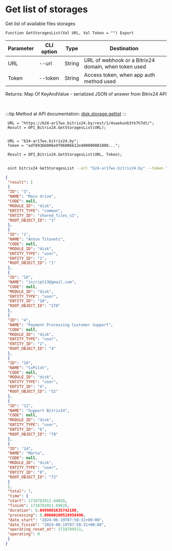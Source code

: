 ﻿---
sidebar_position: 1
---

# Get list of storages
 Get list of available files storages



`Function GetStoragesList(Val URL, Val Token = "") Export`

 | Parameter | CLI option | Type | Destination |
 |-|-|-|-|
 | URL | --url | String | URL of webhook or a Bitrix24 domain, when token used |
 | Token | --token | String | Access token, when app auth method used |

 
 Returns: Map Of KeyAndValue - serialized JSON of answer from Bitrix24 API

<br/>

:::tip
Method at API documentation: [disk.storage.getlist](https://dev.1c-bitrix.ru/rest_help/disk/storage/disk_storage_getlist.php)
:::
<br/>


```bsl title="Code example"
 URL = "https://b24-ar17wx.bitrix24.by/rest/1/4swokunb3tk7h7dt/";
 Result = OPI_Bitrix24.GetStoragesList(URL);
 
 
 URL = "b24-ar17wx.bitrix24.by";
 Token = "adf89366006e9f06006b12e400000001000...";
 
 Result = OPI_Bitrix24.GetStoragesList(URL, Token);
```
	


```sh title="CLI command example"
 
 oint bitrix24 GetStoragesList --url "b24-ar17wx.bitrix24.by" --token "b9df7366006e9f06006b12e400000001000..."

```

```json title="Result"
{
 "result": [
 {
 "ID": "3",
 "NAME": "Main drive",
 "CODE": null,
 "MODULE_ID": "disk",
 "ENTITY_TYPE": "common",
 "ENTITY_ID": "shared_files_s1",
 "ROOT_OBJECT_ID": "3"
 },
 {
 "ID": "1",
 "NAME": "Anton Titovets",
 "CODE": null,
 "MODULE_ID": "disk",
 "ENTITY_TYPE": "user",
 "ENTITY_ID": "1",
 "ROOT_OBJECT_ID": "1"
 },
 {
 "ID": "16",
 "NAME": "iscript13@gmail.com",
 "CODE": null,
 "MODULE_ID": "disk",
 "ENTITY_TYPE": "user",
 "ENTITY_ID": "10",
 "ROOT_OBJECT_ID": "270"
 },
 {
 "ID": "4",
 "NAME": "Payment Processing Customer Support",
 "CODE": null,
 "MODULE_ID": "disk",
 "ENTITY_TYPE": "user",
 "ENTITY_ID": "2",
 "ROOT_OBJECT_ID": "4"
 },
 {
 "ID": "10",
 "NAME": "CoPilot",
 "CODE": null,
 "MODULE_ID": "disk",
 "ENTITY_TYPE": "user",
 "ENTITY_ID": "4",
 "ROOT_OBJECT_ID": "52"
 },
 {
 "ID": "12",
 "NAME": "Support Bitrix24",
 "CODE": null,
 "MODULE_ID": "disk",
 "ENTITY_TYPE": "user",
 "ENTITY_ID": "6",
 "ROOT_OBJECT_ID": "70"
 },
 {
 "ID": "14",
 "NAME": "Marta",
 "CODE": null,
 "MODULE_ID": "disk",
 "ENTITY_TYPE": "user",
 "ENTITY_ID": "8",
 "ROOT_OBJECT_ID": "72"
 }
 ],
 "total": 7,
 "time": {
 "start": 1718783911.64028,
 "finish": 1718783911.69026,
 "duration": 0.0499801635742188,
 "processing": 0.00660109519958496,
 "date_start": "2024-06-19T07:58:31+00:00",
 "date_finish": "2024-06-19T07:58:31+00:00",
 "operating_reset_at": 1718784511,
 "operating": 0
 }
}
```
